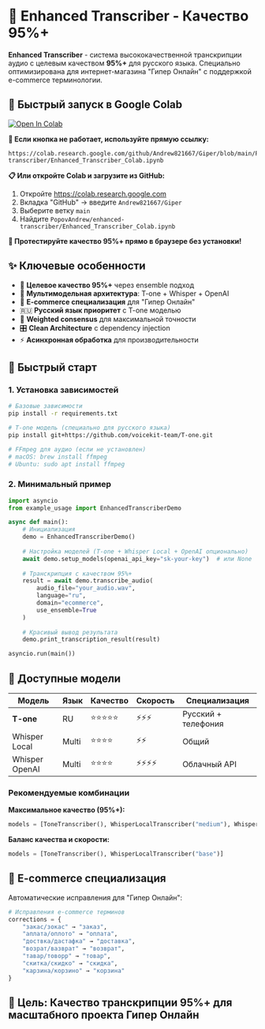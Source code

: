 # 🎯 Enhanced Transcriber - Качество 95%+

**Enhanced Transcriber** - система высококачественной транскрипции аудио с целевым качеством **95%+** для русского языка. Специально оптимизирована для интернет-магазина "Гипер Онлайн" с поддержкой e-commerce терминологии.

## 📱 **Быстрый запуск в Google Colab**

[![Open In Colab](https://colab.research.google.com/assets/colab-badge.svg)](https://colab.research.google.com/github/Andrew821667/Giper/blob/main/PopovAndrew/enhanced-transcriber/Enhanced_Transcriber_Colab.ipynb)

**🔧 Если кнопка не работает, используйте прямую ссылку:**
```
https://colab.research.google.com/github/Andrew821667/Giper/blob/main/PopovAndrew/enhanced-transcriber/Enhanced_Transcriber_Colab.ipynb
```

**📋 Или откройте Colab и загрузите из GitHub:**
1. Откройте https://colab.research.google.com
2. Вкладка "GitHub" → введите `Andrew821667/Giper`
3. Выберите ветку `main` 
4. Найдите `PopovAndrew/enhanced-transcriber/Enhanced_Transcriber_Colab.ipynb`

**🎯 Протестируйте качество 95%+ прямо в браузере без установки!**

## ✨ Ключевые особенности

- 🎯 **Целевое качество 95%+** через ensemble подход
- 🤖 **Мультимодельная архитектура**: T-one + Whisper + OpenAI
- 🛒 **E-commerce специализация** для "Гипер Онлайн"
- 🇷🇺 **Русский язык приоритет** с T-one моделью
- 🔄 **Weighted consensus** для максимальной точности
- 🎛️ **Clean Architecture** с dependency injection
- ⚡ **Асинхронная обработка** для производительности

## 🚀 Быстрый старт

### 1. Установка зависимостей

```bash
# Базовые зависимости
pip install -r requirements.txt

# T-one модель (специально для русского языка)
pip install git+https://github.com/voicekit-team/T-one.git

# FFmpeg для аудио (если не установлен)
# macOS: brew install ffmpeg
# Ubuntu: sudo apt install ffmpeg
```

### 2. Минимальный пример

```python
import asyncio
from example_usage import EnhancedTranscriberDemo

async def main():
    # Инициализация
    demo = EnhancedTranscriberDemo()
    
    # Настройка моделей (T-one + Whisper Local + OpenAI опционально)
    await demo.setup_models(openai_api_key="sk-your-key")  # или None
    
    # Транскрипция с качеством 95%+
    result = await demo.transcribe_audio(
        audio_file="your_audio.wav",
        language="ru",
        domain="ecommerce",
        use_ensemble=True
    )
    
    # Красивый вывод результата
    demo.print_transcription_result(result)

asyncio.run(main())
```

## 🔧 Доступные модели

| Модель | Язык | Качество | Скорость | Специализация |
|--------|------|----------|----------|---------------|
| **T-one** | RU | ⭐⭐⭐⭐⭐ | ⚡⚡⚡ | Русский + телефония |
| Whisper Local | Multi | ⭐⭐⭐⭐ | ⚡⚡ | Общий |
| Whisper OpenAI | Multi | ⭐⭐⭐⭐ | ⚡⚡⚡⚡ | Облачный API |

### Рекомендуемые комбинации

**Максимальное качество (95%+):**
```python
models = [ToneTranscriber(), WhisperLocalTranscriber("medium"), WhisperOpenAITranscriber()]
```

**Баланс качества и скорости:**
```python
models = [ToneTranscriber(), WhisperLocalTranscriber("base")]
```

## 🛒 E-commerce специализация

Автоматические исправления для "Гипер Онлайн":

```python
# Исправления e-commerce терминов
corrections = {
    "закас/зокас" → "заказ",
    "аплата/оплото" → "оплата", 
    "доствка/дастафка" → "доставка",
    "возрат/вазврат" → "возврат",
    "тавар/товорр" → "товар",
    "скитка/скидко" → "скидка",
    "карзина/корзино" → "корзина"
}
```

## 🎯 Цель: Качество транскрипции 95%+ для масштабного проекта Гипер Онлайн